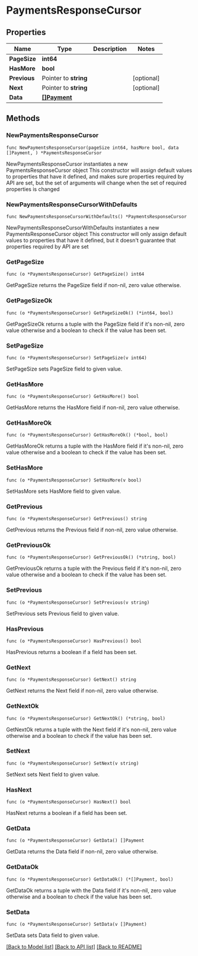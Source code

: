 # PaymentsResponseCursor

## Properties

Name | Type | Description | Notes
------------ | ------------- | ------------- | -------------
**PageSize** | **int64** |  | 
**HasMore** | **bool** |  | 
**Previous** | Pointer to **string** |  | [optional] 
**Next** | Pointer to **string** |  | [optional] 
**Data** | [**[]Payment**](Payment.md) |  | 

## Methods

### NewPaymentsResponseCursor

`func NewPaymentsResponseCursor(pageSize int64, hasMore bool, data []Payment, ) *PaymentsResponseCursor`

NewPaymentsResponseCursor instantiates a new PaymentsResponseCursor object
This constructor will assign default values to properties that have it defined,
and makes sure properties required by API are set, but the set of arguments
will change when the set of required properties is changed

### NewPaymentsResponseCursorWithDefaults

`func NewPaymentsResponseCursorWithDefaults() *PaymentsResponseCursor`

NewPaymentsResponseCursorWithDefaults instantiates a new PaymentsResponseCursor object
This constructor will only assign default values to properties that have it defined,
but it doesn't guarantee that properties required by API are set

### GetPageSize

`func (o *PaymentsResponseCursor) GetPageSize() int64`

GetPageSize returns the PageSize field if non-nil, zero value otherwise.

### GetPageSizeOk

`func (o *PaymentsResponseCursor) GetPageSizeOk() (*int64, bool)`

GetPageSizeOk returns a tuple with the PageSize field if it's non-nil, zero value otherwise
and a boolean to check if the value has been set.

### SetPageSize

`func (o *PaymentsResponseCursor) SetPageSize(v int64)`

SetPageSize sets PageSize field to given value.


### GetHasMore

`func (o *PaymentsResponseCursor) GetHasMore() bool`

GetHasMore returns the HasMore field if non-nil, zero value otherwise.

### GetHasMoreOk

`func (o *PaymentsResponseCursor) GetHasMoreOk() (*bool, bool)`

GetHasMoreOk returns a tuple with the HasMore field if it's non-nil, zero value otherwise
and a boolean to check if the value has been set.

### SetHasMore

`func (o *PaymentsResponseCursor) SetHasMore(v bool)`

SetHasMore sets HasMore field to given value.


### GetPrevious

`func (o *PaymentsResponseCursor) GetPrevious() string`

GetPrevious returns the Previous field if non-nil, zero value otherwise.

### GetPreviousOk

`func (o *PaymentsResponseCursor) GetPreviousOk() (*string, bool)`

GetPreviousOk returns a tuple with the Previous field if it's non-nil, zero value otherwise
and a boolean to check if the value has been set.

### SetPrevious

`func (o *PaymentsResponseCursor) SetPrevious(v string)`

SetPrevious sets Previous field to given value.

### HasPrevious

`func (o *PaymentsResponseCursor) HasPrevious() bool`

HasPrevious returns a boolean if a field has been set.

### GetNext

`func (o *PaymentsResponseCursor) GetNext() string`

GetNext returns the Next field if non-nil, zero value otherwise.

### GetNextOk

`func (o *PaymentsResponseCursor) GetNextOk() (*string, bool)`

GetNextOk returns a tuple with the Next field if it's non-nil, zero value otherwise
and a boolean to check if the value has been set.

### SetNext

`func (o *PaymentsResponseCursor) SetNext(v string)`

SetNext sets Next field to given value.

### HasNext

`func (o *PaymentsResponseCursor) HasNext() bool`

HasNext returns a boolean if a field has been set.

### GetData

`func (o *PaymentsResponseCursor) GetData() []Payment`

GetData returns the Data field if non-nil, zero value otherwise.

### GetDataOk

`func (o *PaymentsResponseCursor) GetDataOk() (*[]Payment, bool)`

GetDataOk returns a tuple with the Data field if it's non-nil, zero value otherwise
and a boolean to check if the value has been set.

### SetData

`func (o *PaymentsResponseCursor) SetData(v []Payment)`

SetData sets Data field to given value.



[[Back to Model list]](../README.md#documentation-for-models) [[Back to API list]](../README.md#documentation-for-api-endpoints) [[Back to README]](../README.md)



